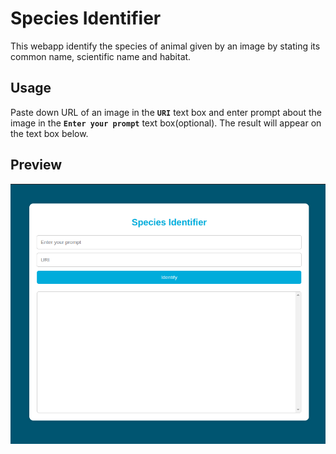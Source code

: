# Species Identifier
This webapp identify the species of animal given by an image by stating its common name, scientific name and habitat.
## Usage
Paste down URL of an image in the **`URI`** text box and enter prompt about the image in the **`Enter your prompt`** text box(optional). The result will appear on the text box below.
## Preview
![Demo image](https://github.com/Hoai1278/Species-Identifier/blob/main/readme%20materials/Demo%20image)
